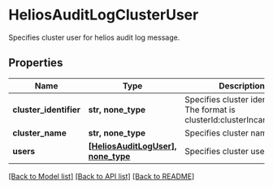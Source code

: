 # HeliosAuditLogClusterUser

Specifies cluster user for helios audit log message.

## Properties
Name | Type | Description | Notes
------------ | ------------- | ------------- | -------------
**cluster_identifier** | **str, none_type** | Specifies cluster identifier. The format is clusterId:clusterIncarnationId. | [optional] 
**cluster_name** | **str, none_type** | Specifies cluster name. | [optional] 
**users** | [**[HeliosAuditLogUser], none_type**](HeliosAuditLogUser.md) | Specifies cluster users. | [optional] 

[[Back to Model list]](../README.md#documentation-for-models) [[Back to API list]](../README.md#documentation-for-api-endpoints) [[Back to README]](../README.md)



